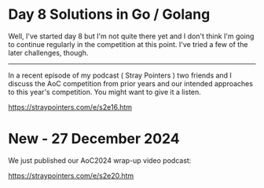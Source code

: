 # Day 8 Solutions in Go / Golang

Well, I've started day 8 but I'm not quite there yet and I don't think I'm going to continue regularly in the competition at this point.  I've tried a few of the later challenges, though.

---

In a recent episode of my podcast ( Stray Pointers ) two friends and I discuss the AoC competition from prior years and our intended approaches to this year's competition.  You might want to give it a listen.

https://straypointers.com/e/s2e16.htm

# New - 27 December 2024

We just published our AoC2024 wrap-up video podcast:

https://straypointers.com/e/s2e20.htm

